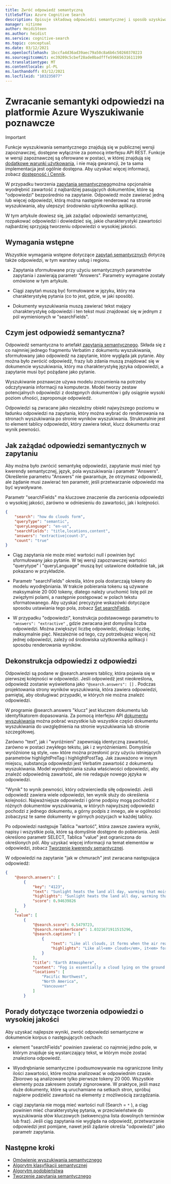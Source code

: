 ```yaml
---
title: Zwróć odpowiedź semantyczną
titleSuffix: Azure Cognitive Search
description: Opisuje składową odpowiedzi semantycznej i sposób uzyskiwania odpowiedzi z zestawu wyników.
manager: nitinme
author: HeidiSteen
ms.author: heidist
ms.service: cognitive-search
ms.topic: conceptual
ms.date: 03/12/2021
ms.openlocfilehash: 1bccfa4d36ad39aec79a50c8a6b6c50260370223
ms.sourcegitcommit: ec39209c5cbef28ade0badfffe59665631611199
ms.translationtype: MT
ms.contentlocale: pl-PL
ms.lasthandoff: 03/12/2021
ms.locfileid: "103235077"
---
```

# <a name="return-a-semantic-answer-in-azure-cognitive-search"></a>Zwracanie semantyki odpowiedzi na platformie Azure Wyszukiwanie poznawcze

> [!IMPORTANT]
> Funkcje wyszukiwania semantycznego znajdują się w publicznej wersji zapoznawczej, dostępne wyłącznie za pomocą interfejsu API REST. Funkcje w wersji zapoznawczej są oferowane w postaci, w której znajdują się [dodatkowe warunki użytkowania](https://azure.microsoft.com/support/legal/preview-supplemental-terms/), i nie mają gwarancji, że ta sama implementacja jest ogólnie dostępna. Aby uzyskać więcej informacji, zobacz [dostępność i Cennik](semantic-search-overview.md#availability-and-pricing).

W przypadku tworzenia [zapytania semantycznego](semantic-how-to-query-request.md)można opcjonalnie wyodrębnić zawartość z najbardziej pasujących dokumentów, które są "odpowiedzi" bezpośrednio na zapytanie. Odpowiedź może zawierać jedną lub więcej odpowiedzi, którą można następnie renderować na stronie wyszukiwania, aby ulepszyć środowisko użytkownika aplikacji.

W tym artykule dowiesz się, jak zażądać odpowiedzi semantycznej, rozpakować odpowiedzi i dowiedzieć się, jakie charakterystyki zawartości najbardziej sprzyjają tworzeniu odpowiedzi o wysokiej jakości.

## <a name="prerequisites"></a>Wymagania wstępne

Wszystkie wymagania wstępne dotyczące [zapytań semantycznych](semantic-how-to-query-request.md) dotyczą także odpowiedzi, w tym warstwy usług i regionu.

+ Zapytania sformułowane przy użyciu semantycznych parametrów zapytania i zawierają parametr "Answers". Parametry wymagane zostały omówione w tym artykule.

+ Ciągi zapytań muszą być formułowane w języku, który ma charakterystykę pytania (co to jest, gdzie, w jaki sposób).

+ Dokumenty wyszukiwania muszą zawierać tekst mający charakterystykę odpowiedzi i ten tekst musi znajdować się w jednym z pól wymienionych w "searchFields".

## <a name="what-is-a-semantic-answer"></a>Czym jest odpowiedź semantyczna?

Odpowiedź semantyczna to artefakt [zapytania semantycznego](semantic-how-to-query-request.md). Składa się z co najmniej jednego fragmentu Verbatim z dokumentu wyszukiwania, sformułowany jako odpowiedź na zapytanie, które wygląda jak pytanie. Aby można było zwrócić odpowiedź, frazy lub zdania muszą znajdować się w dokumencie wyszukiwania, który ma charakterystykę języka odpowiedzi, a zapytanie musi być pożądane jako pytanie.

Wyszukiwanie poznawcze używa modelu zrozumienia na potrzeby odczytywania informacji na komputerze. Model tworzy zestaw potencjalnych odpowiedzi z dostępnych dokumentów i gdy osiągnie wysoki poziom ufności, zaproponuje odpowiedź.

Odpowiedzi są zwracane jako niezależny obiekt najwyższego poziomu w ładunku odpowiedzi na zapytania, który można wybrać do renderowania na stronach wyszukiwania po stronie wyników wyszukiwania. Strukturalnie jest to element tablicy odpowiedzi, który zawiera tekst, klucz dokumentu oraz wynik pewności.

<a name="query-params"></a>

## <a name="how-to-request-semantic-answers-in-a-query"></a>Jak zażądać odpowiedzi semantycznych w zapytaniu

Aby można było zwrócić semantykę odpowiedzi, zapytanie musi mieć typ kwerendy semantycznej, język, pola wyszukiwania i parametr "Answers". Określenie parametru "Answers" nie gwarantuje, że otrzymasz odpowiedź, ale żądanie musi zawierać ten parametr, jeśli przetwarzanie odpowiedzi ma być wywoływane.

Parametr "searchFields" ma kluczowe znaczenie dla zwrócenia odpowiedzi o wysokiej jakości, zarówno w odniesieniu do zawartości, jak i kolejności. 

```json
{
    "search": "how do clouds form",
    "queryType": "semantic",
    "queryLanguage": "en-us",
    "searchFields": "title,locations,content",
    "answers": "extractive|count-3",
    "count": "true"
}
```

+ Ciąg zapytania nie może mieć wartości null i powinien być sformułowany jako pytanie. W tej wersji zapoznawczej wartości "querytype" i "queryLanguage" muszą być ustawione dokładnie tak, jak pokazano w przykładzie.

+ Parametr "searchFields" określa, które pola dostarczają tokeny do modelu wyodrębniania. W trakcie pobierania tokenu są używane maksymalnie 20 000 tokeny, dlatego należy uruchomić listę pól ze zwięzłymi polami, a następnie postępować w polach tekstu sformatowanego. Aby uzyskać precyzyjne wskazówki dotyczące sposobu ustawiania tego pola, zobacz [Set searchFields](semantic-how-to-query-request.md#searchfields).

+ W przypadku "odpowiedzi", konstrukcja podstawowego parametru to `"answers": "extractive"` , gdzie zwracana jest domyślna liczba odpowiedzi. Można zwiększyć liczbę odpowiedzi, dodając liczbę, maksymalnie pięć.  Niezależnie od tego, czy potrzebujesz więcej niż jednej odpowiedzi, zależy od środowiska użytkownika aplikacji i sposobu renderowania wyników.

## <a name="deconstruct-an-answer-from-the-response"></a>Dekonstrukcja odpowiedzi z odpowiedzi

Odpowiedzi są podane w @search.answers tablicy, która pojawia się w pierwszej kolejności w odpowiedzi. Jeśli odpowiedź jest nieokreślona, odpowiedź zostanie wyświetlona jako `"@search.answers": []` . Podczas projektowania strony wyników wyszukiwania, która zawiera odpowiedzi, pamiętaj, aby obsługiwać przypadki, w których nie można znaleźć odpowiedzi.

W programie @search.answers "klucz" jest kluczem dokumentu lub identyfikatorem dopasowania. Za pomocą interfejsu API [dokumentu wyszukiwania](/rest/api/searchservice/lookup-document) można pobrać wszystkie lub wszystkie części dokumentu wyszukiwania do uwzględnienia na stronie wyszukiwania lub stronie szczegółowej.

Zarówno "text", jak i "wyróżnieni" zapewniają identyczną zawartość, zarówno w postaci zwykłego tekstu, jak i z wyróżnieniami. Domyślnie wyróżnione są style, `<em>` które można przesłonić przy użyciu istniejących parametrów highlightPreTag i highlightPostTag. Jak zauważono w innym miejscu, substancja odpowiedzi jest Verbatim zawartość z dokumentu wyszukiwania. Model wyodrębniania szuka właściwości odpowiedzi, aby znaleźć odpowiednią zawartość, ale nie redaguje nowego języka w odpowiedzi.

"Wynik" to wynik pewności, który odzwierciedla siłę odpowiedzi. Jeśli odpowiedź zawiera wiele odpowiedzi, ten wynik służy do określenia kolejności. Najważniejsze odpowiedzi i górne podpisy mogą pochodzić z różnych dokumentów wyszukiwania, w których najwyższej odpowiedzi pochodzi z jednego dokumentu, a górny podpis z innego, ale w ogólności zobaczysz te same dokumenty w górnych pozycjach w każdej tablicy.

Po odpowiedzi następuje Tablica "wartość", która zawsze zawiera wyniki, napisy i wszystkie pola, które są domyślnie dostępne do pobierania. Jeśli określono parametr SELECT, Tablica "value" jest ograniczona do określonych pól. Aby uzyskać więcej informacji na temat elementów w odpowiedzi, zobacz [Tworzenie kwerendy semantycznej](semantic-how-to-query-request.md).

W odpowiedzi na zapytanie "jak w chmurach" jest zwracana następująca odpowiedź:

```json
{
    "@search.answers": [
        {
            "key": "4123",
            "text": "Sunlight heats the land all day, warming that moist air and causing it to rise high into the   atmosphere until it cools and condenses into water droplets. Clouds generally form where air is ascending (over land in this case),   but not where it is descending (over the river).",
            "highlights": "Sunlight heats the land all day, warming that moist air and causing it to rise high into the   atmosphere until it cools and condenses into water droplets. Clouds generally form<em> where air is ascending</em> (over land in this case),   but not where it is<em> descending</em> (over the river).",
            "score": 0.94639826
        }
    ],
    "value": [
        {
            "@search.score": 0.5479723,
            "@search.rerankerScore": 1.0321671911515296,
            "@search.captions": [
                {
                    "text": "Like all clouds, it forms when the air reaches its dew point—the temperature at which an air mass is cool enough for its water vapor to condense into liquid droplets. This false-color image shows valley fog, which is common in the Pacific Northwest of North America.",
                    "highlights": "Like all<em> clouds</em>, it<em> forms</em> when the air reaches its dew point—the temperature at    which an air mass is cool enough for its water vapor to condense into liquid droplets. This false-color image shows valley<em> fog</em>, which is common in the Pacific Northwest of North America."
                }
            ],
            "title": "Earth Atmosphere",
            "content": "Fog is essentially a cloud lying on the ground. Like all clouds, it forms when the air reaches its dew point—the temperature at  \n\nwhich an air mass is cool enough for its water vapor to condense into liquid droplets.\n\nThis false-color image shows valley fog, which is common in the Pacific Northwest of North America. On clear winter nights, the \n\nground and overlying air cool off rapidly, especially at high elevations. Cold air is denser than warm air, and it sinks down into the \n\nvalleys. The moist air in the valleys gets chilled to its dew point, and fog forms. If undisturbed by winds, such fog may persist for \n\ndays. The Terra satellite captured this image of foggy valleys northeast of Vancouver in February 2010.\n\n\n",
            "locations": [
                "Pacific Northwest",
                "North America",
                "Vancouver"
            ]
        }
```

## <a name="tips-for-producing-high-quality-answers"></a>Porady dotyczące tworzenia odpowiedzi o wysokiej jakości

Aby uzyskać najlepsze wyniki, zwróć odpowiedzi semantyczne w dokumencie korpus o następujących cechach:

+ element "searchFields" powinien zawierać co najmniej jedno pole, w którym znajduje się wystarczający tekst, w którym może zostać znaleziona odpowiedź.

+ Wyodrębnianie semantyczne i podsumowywanie ma ograniczone limity ilości zawartości, które można analizować w odpowiednim czasie. Zbiorowo są analizowane tylko pierwsze tokeny 20 000. Wszystkie elementy poza zakresem zostały zignorowane. W praktyce, jeśli masz duże dokumenty, które są uruchamiane na setkach stron, spróbuj najpierw podzielić zawartość na elementy z możliwością zarządzania.

+ ciągi zapytania nie mogą mieć wartości null (Search = `*` ), a ciąg powinien mieć charakterystykę pytania, w przeciwieństwie do wyszukiwania słów kluczowych (sekwencyjna lista dowolnych terminów lub fraz). Jeśli ciąg zapytania nie wygląda na odpowiedź, przetwarzanie odpowiedzi jest pomijane, nawet jeśli żądanie określa "odpowiedzi" jako parametr zapytania.

## <a name="next-steps"></a>Następne kroki

+ [Omówienie wyszukiwania semantycznego](semantic-search-overview.md)
+ [Algorytm klasyfikacji semantycznej](semantic-ranking.md)
+ [Algorytm podobieństwa](index-ranking-similarity.md)
+ [Tworzenie zapytania semantycznego](semantic-how-to-query-request.md)